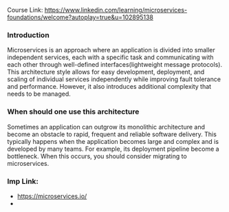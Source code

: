 Course Link: https://www.linkedin.com/learning/microservices-foundations/welcome?autoplay=true&u=102895138

### Introduction
Microservices is an approach where an application is divided into smaller independent services, each with a specific task and communicating with each other through well-defined interfaces(lightweight message protocols). This architecture style allows for easy development, deployment, and scaling of individual services independently while improving fault tolerance and performance. However, it also introduces additional complexity that needs to be managed.

### When should one use this architecture
Sometimes an application can outgrow its monolithic architecture and become an obstacle to rapid, frequent and reliable software delivery. This typically happens when the application becomes large and complex and is developed by many teams. For example, its deployment pipeline become a bottleneck. When this occurs, you should consider migrating to microservices.





### Imp Link:
- https://microservices.io/
- 
